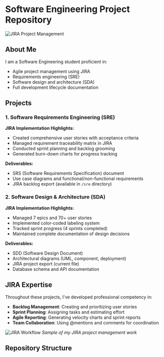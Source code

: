 # Software Engineering Project Repository

![JIRA Project Management](https://encrypted-tbn0.gstatic.com/images?q=tbn:ANd9GcQ4NB6vqs9ohxQewRLn-wzMu_WHUb8yxUONvnJwaKyvWDhkhAuJzgVEoaBWpHt6nRDEVlM&usqp=CAU)

## About Me
I am a Software Engineering student proficient in:
- Agile project management using JIRA
- Requirements engineering (SRE)
- Software design and architecture (SDA)
- Full development lifecycle documentation

## Projects

### 1. Software Requirements Engineering (SRE)
**JIRA Implementation Highlights:**
- Created comprehensive user stories with acceptance criteria
- Managed requirement traceability matrix in JIRA
- Conducted sprint planning and backlog grooming
- Generated burn-down charts for progress tracking

**Deliverables:**
- SRS (Software Requirements Specification) document
- Use case diagrams and functional/non-functional requirements
- JIRA backlog export (available in `/sre` directory)

### 2. Software Design & Architecture (SDA)
**JIRA Implementation Highlights:**
- Managed 7 epics and 70+ user stories
- Implemented color-coded labeling system
- Tracked sprint progress (4 sprints completed)
- Maintained complete documentation of design decisions

**Deliverables:**
- SDD (Software Design Document)
- Architectural diagrams (UML, component, deployment)
- JIRA project export (current file)
- Database schema and API documentation

## JIRA Expertise
Throughout these projects, I've developed professional competency in:
- **Backlog Management**: Creating and prioritizing user stories
- **Sprint Planning**: Assigning tasks and estimating effort
- **Agile Reporting**: Generating velocity charts and sprint reports
- **Team Collaboration**: Using @mentions and comments for coordination

![JIRA Workflow](https://encrypted-tbn0.gstatic.com/images?q=tbn:ANd9GcQ4NB6vqs9ohxQewRLn-wzMu_WHUb8yxUONvnJwaKyvWDhkhAuJzgVEoaBWpHt6nRDEVlM&usqp=CAU)
*Sample of my JIRA project management work*

## Repository Structure

